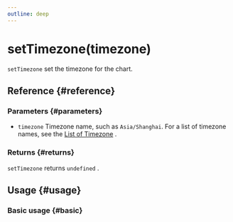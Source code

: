 ```yaml
---
outline: deep
---
```


# setTimezone(timezone)
`setTimezone` set the timezone for the chart.

## Reference {#reference}
<!--@include: @/@views/api/references/instance/setTimezone.md-->

### Parameters {#parameters}
- `timezone` Timezone name, such as `Asia/Shanghai`. For a list of timezone names, see the [List of Timezone](https://en.wikipedia.org/wiki/List_of_tz_database_time_zones#List) .

### Returns {#returns}
`setTimezone` returns `undefined` .

## Usage {#usage}
<script setup>
import SetTimezone from '../../../@views/api/samples/setTimezone/index.vue'
</script>

### Basic usage {#basic}
<SetTimezone/>